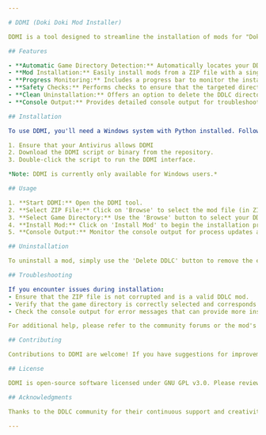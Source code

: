 ```yaml
---

# DDMI (Doki Doki Mod Installer)

DDMI is a tool designed to streamline the installation of mods for "Doki Doki Literature Club!" (DDLC). It simplifies the process, making it accessible to those who may not be familiar with the manual installation process. By automating the detection of the game directory and the extraction and placement of mod files, DDMI ensures that mods are installed correctly and efficiently.

## Features

- **Automatic Game Directory Detection:** Automatically locates your DDLC installation directory for ease of mod installation.
- **Mod Installation:** Easily install mods from a ZIP file with a single click.
- **Progress Monitoring:** Includes a progress bar to monitor the installation process.
- **Safety Checks:** Performs checks to ensure that the targeted directory is a valid DDLC installation to prevent accidental file deletion or modification.
- **Clean Uninstallation:** Offers an option to delete the DDLC directory, ensuring a clean slate for mod installation.
- **Console Output:** Provides detailed console output for troubleshooting and process tracking.

## Installation

To use DDMI, you'll need a Windows system with Python installed. Follow these steps:

1. Ensure that your Antivirus allows DDMI
2. Download the DDMI script or binary from the repository.
3. Double-click the script to run the DDMI interface.

*Note: DDMI is currently only available for Windows users.*

## Usage

1. **Start DDMI:** Open the DDMI tool.
2. **Select ZIP File:** Click on 'Browse' to select the mod file (in ZIP format) you wish to install.
3. **Select Game Directory:** Use the 'Browse' button to select your DDLC game directory. You can also use the 'Auto' button to automatically detect your game directory.
4. **Install Mod:** Click on 'Install Mod' to begin the installation process. Follow the on-screen instructions to complete the installation.
5. **Console Output:** Monitor the console output for process updates and potential error messages.

## Uninstallation

To uninstall a mod, simply use the 'Delete DDLC' button to remove the entire DDLC directory. It is recommended to reinstall a fresh copy of DDLC before installing a new mod.

## Troubleshooting

If you encounter issues during installation:
- Ensure that the ZIP file is not corrupted and is a valid DDLC mod.
- Verify that the game directory is correctly selected and corresponds to a valid DDLC installation.
- Check the console output for error messages that can provide more insight into the issue.

For additional help, please refer to the community forums or the mod's documentation.

## Contributing

Contributions to DDMI are welcome! If you have suggestions for improvements or bug fixes, please open an issue or submit a pull request.

## License

DDMI is open-source software licensed under GNU GPL v3.0. Please review the license terms before modifying or redistributing the software.

## Acknowledgments

Thanks to the DDLC community for their continuous support and creativity in mod development.

---
```

